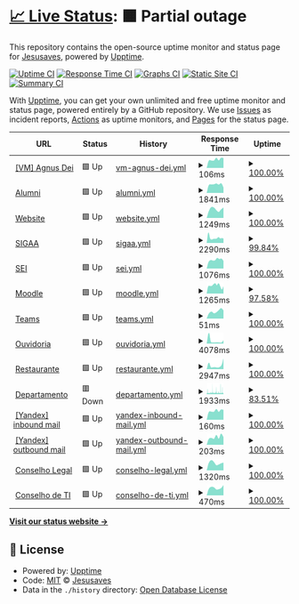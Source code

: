 # [📈 Live Status](https://status.cacic.bsb.br): <!--live status--> **🟧 Partial outage**

This repository contains the open-source uptime monitor and status page for [Jesusaves](https://gitlab.com/jesusalva), powered by [Upptime](https://github.com/upptime/upptime).

[![Uptime CI](https://github.com/pazkero/status.cacic.bsb.br/workflows/Uptime%20CI/badge.svg)](https://github.com/pazkero/status.cacic.bsb.br/actions?query=workflow%3A%22Uptime+CI%22)
[![Response Time CI](https://github.com/pazkero/status.cacic.bsb.br/workflows/Response%20Time%20CI/badge.svg)](https://github.com/pazkero/status.cacic.bsb.br/actions?query=workflow%3A%22Response+Time+CI%22)
[![Graphs CI](https://github.com/pazkero/status.cacic.bsb.br/workflows/Graphs%20CI/badge.svg)](https://github.com/pazkero/status.cacic.bsb.br/actions?query=workflow%3A%22Graphs+CI%22)
[![Static Site CI](https://github.com/pazkero/status.cacic.bsb.br/workflows/Static%20Site%20CI/badge.svg)](https://github.com/pazkero/status.cacic.bsb.br/actions?query=workflow%3A%22Static+Site+CI%22)
[![Summary CI](https://github.com/pazkero/status.cacic.bsb.br/workflows/Summary%20CI/badge.svg)](https://github.com/pazkero/status.cacic.bsb.br/actions?query=workflow%3A%22Summary+CI%22)

With [Upptime](https://upptime.js.org), you can get your own unlimited and free uptime monitor and status page, powered entirely by a GitHub repository. We use [Issues](https://github.com/pazkero/status.cacic.bsb.br/issues) as incident reports, [Actions](https://github.com/pazkero/status.cacic.bsb.br/actions) as uptime monitors, and [Pages](https://status.cacic.bsb.br) for the status page.

<!--start: status pages-->
<!-- This summary is generated by Upptime (https://github.com/upptime/upptime) -->
<!-- Do not edit this manually, your changes will be overwritten -->
<!-- prettier-ignore -->
| URL | Status | History | Response Time | Uptime |
| --- | ------ | ------- | ------------- | ------ |
| <img alt="" src="https://icons.duckduckgo.com/ip3/null.ico" height="13"> [[VM] Agnus Dei](75.119.128.234) | 🟩 Up | [vm-agnus-dei.yml](https://github.com/pazkero/status.cacic.bsb.br/commits/HEAD/history/vm-agnus-dei.yml) | <details><summary><img alt="Response time graph" src="./graphs/vm-agnus-dei/response-time-week.png" height="20"> 106ms</summary><br><a href="https://status.cacic.bsb.br/history/vm-agnus-dei"><img alt="Response time 119" src="https://img.shields.io/endpoint?url=https%3A%2F%2Fraw.githubusercontent.com%2Fpazkero%2Fstatus.cacic.bsb.br%2FHEAD%2Fapi%2Fvm-agnus-dei%2Fresponse-time.json"></a><br><a href="https://status.cacic.bsb.br/history/vm-agnus-dei"><img alt="24-hour response time 123" src="https://img.shields.io/endpoint?url=https%3A%2F%2Fraw.githubusercontent.com%2Fpazkero%2Fstatus.cacic.bsb.br%2FHEAD%2Fapi%2Fvm-agnus-dei%2Fresponse-time-day.json"></a><br><a href="https://status.cacic.bsb.br/history/vm-agnus-dei"><img alt="7-day response time 106" src="https://img.shields.io/endpoint?url=https%3A%2F%2Fraw.githubusercontent.com%2Fpazkero%2Fstatus.cacic.bsb.br%2FHEAD%2Fapi%2Fvm-agnus-dei%2Fresponse-time-week.json"></a><br><a href="https://status.cacic.bsb.br/history/vm-agnus-dei"><img alt="30-day response time 123" src="https://img.shields.io/endpoint?url=https%3A%2F%2Fraw.githubusercontent.com%2Fpazkero%2Fstatus.cacic.bsb.br%2FHEAD%2Fapi%2Fvm-agnus-dei%2Fresponse-time-month.json"></a><br><a href="https://status.cacic.bsb.br/history/vm-agnus-dei"><img alt="1-year response time 119" src="https://img.shields.io/endpoint?url=https%3A%2F%2Fraw.githubusercontent.com%2Fpazkero%2Fstatus.cacic.bsb.br%2FHEAD%2Fapi%2Fvm-agnus-dei%2Fresponse-time-year.json"></a></details> | <details><summary><a href="https://status.cacic.bsb.br/history/vm-agnus-dei">100.00%</a></summary><a href="https://status.cacic.bsb.br/history/vm-agnus-dei"><img alt="All-time uptime 99.78%" src="https://img.shields.io/endpoint?url=https%3A%2F%2Fraw.githubusercontent.com%2Fpazkero%2Fstatus.cacic.bsb.br%2FHEAD%2Fapi%2Fvm-agnus-dei%2Fuptime.json"></a><br><a href="https://status.cacic.bsb.br/history/vm-agnus-dei"><img alt="24-hour uptime 100.00%" src="https://img.shields.io/endpoint?url=https%3A%2F%2Fraw.githubusercontent.com%2Fpazkero%2Fstatus.cacic.bsb.br%2FHEAD%2Fapi%2Fvm-agnus-dei%2Fuptime-day.json"></a><br><a href="https://status.cacic.bsb.br/history/vm-agnus-dei"><img alt="7-day uptime 100.00%" src="https://img.shields.io/endpoint?url=https%3A%2F%2Fraw.githubusercontent.com%2Fpazkero%2Fstatus.cacic.bsb.br%2FHEAD%2Fapi%2Fvm-agnus-dei%2Fuptime-week.json"></a><br><a href="https://status.cacic.bsb.br/history/vm-agnus-dei"><img alt="30-day uptime 100.00%" src="https://img.shields.io/endpoint?url=https%3A%2F%2Fraw.githubusercontent.com%2Fpazkero%2Fstatus.cacic.bsb.br%2FHEAD%2Fapi%2Fvm-agnus-dei%2Fuptime-month.json"></a><br><a href="https://status.cacic.bsb.br/history/vm-agnus-dei"><img alt="1-year uptime 99.89%" src="https://img.shields.io/endpoint?url=https%3A%2F%2Fraw.githubusercontent.com%2Fpazkero%2Fstatus.cacic.bsb.br%2FHEAD%2Fapi%2Fvm-agnus-dei%2Fuptime-year.json"></a></details>
| <img alt="" src="https://icons.duckduckgo.com/ip3/alumni.cacic.bsb.br.ico" height="13"> [Alumni](https://alumni.cacic.bsb.br) | 🟩 Up | [alumni.yml](https://github.com/pazkero/status.cacic.bsb.br/commits/HEAD/history/alumni.yml) | <details><summary><img alt="Response time graph" src="./graphs/alumni/response-time-week.png" height="20"> 1841ms</summary><br><a href="https://status.cacic.bsb.br/history/alumni"><img alt="Response time 4154" src="https://img.shields.io/endpoint?url=https%3A%2F%2Fraw.githubusercontent.com%2Fpazkero%2Fstatus.cacic.bsb.br%2FHEAD%2Fapi%2Falumni%2Fresponse-time.json"></a><br><a href="https://status.cacic.bsb.br/history/alumni"><img alt="24-hour response time 1170" src="https://img.shields.io/endpoint?url=https%3A%2F%2Fraw.githubusercontent.com%2Fpazkero%2Fstatus.cacic.bsb.br%2FHEAD%2Fapi%2Falumni%2Fresponse-time-day.json"></a><br><a href="https://status.cacic.bsb.br/history/alumni"><img alt="7-day response time 1841" src="https://img.shields.io/endpoint?url=https%3A%2F%2Fraw.githubusercontent.com%2Fpazkero%2Fstatus.cacic.bsb.br%2FHEAD%2Fapi%2Falumni%2Fresponse-time-week.json"></a><br><a href="https://status.cacic.bsb.br/history/alumni"><img alt="30-day response time 1756" src="https://img.shields.io/endpoint?url=https%3A%2F%2Fraw.githubusercontent.com%2Fpazkero%2Fstatus.cacic.bsb.br%2FHEAD%2Fapi%2Falumni%2Fresponse-time-month.json"></a><br><a href="https://status.cacic.bsb.br/history/alumni"><img alt="1-year response time 4062" src="https://img.shields.io/endpoint?url=https%3A%2F%2Fraw.githubusercontent.com%2Fpazkero%2Fstatus.cacic.bsb.br%2FHEAD%2Fapi%2Falumni%2Fresponse-time-year.json"></a></details> | <details><summary><a href="https://status.cacic.bsb.br/history/alumni">100.00%</a></summary><a href="https://status.cacic.bsb.br/history/alumni"><img alt="All-time uptime 99.66%" src="https://img.shields.io/endpoint?url=https%3A%2F%2Fraw.githubusercontent.com%2Fpazkero%2Fstatus.cacic.bsb.br%2FHEAD%2Fapi%2Falumni%2Fuptime.json"></a><br><a href="https://status.cacic.bsb.br/history/alumni"><img alt="24-hour uptime 100.00%" src="https://img.shields.io/endpoint?url=https%3A%2F%2Fraw.githubusercontent.com%2Fpazkero%2Fstatus.cacic.bsb.br%2FHEAD%2Fapi%2Falumni%2Fuptime-day.json"></a><br><a href="https://status.cacic.bsb.br/history/alumni"><img alt="7-day uptime 100.00%" src="https://img.shields.io/endpoint?url=https%3A%2F%2Fraw.githubusercontent.com%2Fpazkero%2Fstatus.cacic.bsb.br%2FHEAD%2Fapi%2Falumni%2Fuptime-week.json"></a><br><a href="https://status.cacic.bsb.br/history/alumni"><img alt="30-day uptime 100.00%" src="https://img.shields.io/endpoint?url=https%3A%2F%2Fraw.githubusercontent.com%2Fpazkero%2Fstatus.cacic.bsb.br%2FHEAD%2Fapi%2Falumni%2Fuptime-month.json"></a><br><a href="https://status.cacic.bsb.br/history/alumni"><img alt="1-year uptime 99.75%" src="https://img.shields.io/endpoint?url=https%3A%2F%2Fraw.githubusercontent.com%2Fpazkero%2Fstatus.cacic.bsb.br%2FHEAD%2Fapi%2Falumni%2Fuptime-year.json"></a></details>
| <img alt="" src="https://icons.duckduckgo.com/ip3/cacic.bsb.br.ico" height="13"> [Website](https://cacic.bsb.br) | 🟩 Up | [website.yml](https://github.com/pazkero/status.cacic.bsb.br/commits/HEAD/history/website.yml) | <details><summary><img alt="Response time graph" src="./graphs/website/response-time-week.png" height="20"> 1249ms</summary><br><a href="https://status.cacic.bsb.br/history/website"><img alt="Response time 2785" src="https://img.shields.io/endpoint?url=https%3A%2F%2Fraw.githubusercontent.com%2Fpazkero%2Fstatus.cacic.bsb.br%2FHEAD%2Fapi%2Fwebsite%2Fresponse-time.json"></a><br><a href="https://status.cacic.bsb.br/history/website"><img alt="24-hour response time 1482" src="https://img.shields.io/endpoint?url=https%3A%2F%2Fraw.githubusercontent.com%2Fpazkero%2Fstatus.cacic.bsb.br%2FHEAD%2Fapi%2Fwebsite%2Fresponse-time-day.json"></a><br><a href="https://status.cacic.bsb.br/history/website"><img alt="7-day response time 1249" src="https://img.shields.io/endpoint?url=https%3A%2F%2Fraw.githubusercontent.com%2Fpazkero%2Fstatus.cacic.bsb.br%2FHEAD%2Fapi%2Fwebsite%2Fresponse-time-week.json"></a><br><a href="https://status.cacic.bsb.br/history/website"><img alt="30-day response time 1189" src="https://img.shields.io/endpoint?url=https%3A%2F%2Fraw.githubusercontent.com%2Fpazkero%2Fstatus.cacic.bsb.br%2FHEAD%2Fapi%2Fwebsite%2Fresponse-time-month.json"></a><br><a href="https://status.cacic.bsb.br/history/website"><img alt="1-year response time 2736" src="https://img.shields.io/endpoint?url=https%3A%2F%2Fraw.githubusercontent.com%2Fpazkero%2Fstatus.cacic.bsb.br%2FHEAD%2Fapi%2Fwebsite%2Fresponse-time-year.json"></a></details> | <details><summary><a href="https://status.cacic.bsb.br/history/website">100.00%</a></summary><a href="https://status.cacic.bsb.br/history/website"><img alt="All-time uptime 99.44%" src="https://img.shields.io/endpoint?url=https%3A%2F%2Fraw.githubusercontent.com%2Fpazkero%2Fstatus.cacic.bsb.br%2FHEAD%2Fapi%2Fwebsite%2Fuptime.json"></a><br><a href="https://status.cacic.bsb.br/history/website"><img alt="24-hour uptime 100.00%" src="https://img.shields.io/endpoint?url=https%3A%2F%2Fraw.githubusercontent.com%2Fpazkero%2Fstatus.cacic.bsb.br%2FHEAD%2Fapi%2Fwebsite%2Fuptime-day.json"></a><br><a href="https://status.cacic.bsb.br/history/website"><img alt="7-day uptime 100.00%" src="https://img.shields.io/endpoint?url=https%3A%2F%2Fraw.githubusercontent.com%2Fpazkero%2Fstatus.cacic.bsb.br%2FHEAD%2Fapi%2Fwebsite%2Fuptime-week.json"></a><br><a href="https://status.cacic.bsb.br/history/website"><img alt="30-day uptime 100.00%" src="https://img.shields.io/endpoint?url=https%3A%2F%2Fraw.githubusercontent.com%2Fpazkero%2Fstatus.cacic.bsb.br%2FHEAD%2Fapi%2Fwebsite%2Fuptime-month.json"></a><br><a href="https://status.cacic.bsb.br/history/website"><img alt="1-year uptime 99.77%" src="https://img.shields.io/endpoint?url=https%3A%2F%2Fraw.githubusercontent.com%2Fpazkero%2Fstatus.cacic.bsb.br%2FHEAD%2Fapi%2Fwebsite%2Fuptime-year.json"></a></details>
| <img alt="" src="https://icons.duckduckgo.com/ip3/sig.unb.br.ico" height="13"> [SIGAA](https://sig.unb.br/sigaa/) | 🟩 Up | [sigaa.yml](https://github.com/pazkero/status.cacic.bsb.br/commits/HEAD/history/sigaa.yml) | <details><summary><img alt="Response time graph" src="./graphs/sigaa/response-time-week.png" height="20"> 2290ms</summary><br><a href="https://status.cacic.bsb.br/history/sigaa"><img alt="Response time 2855" src="https://img.shields.io/endpoint?url=https%3A%2F%2Fraw.githubusercontent.com%2Fpazkero%2Fstatus.cacic.bsb.br%2FHEAD%2Fapi%2Fsigaa%2Fresponse-time.json"></a><br><a href="https://status.cacic.bsb.br/history/sigaa"><img alt="24-hour response time 2077" src="https://img.shields.io/endpoint?url=https%3A%2F%2Fraw.githubusercontent.com%2Fpazkero%2Fstatus.cacic.bsb.br%2FHEAD%2Fapi%2Fsigaa%2Fresponse-time-day.json"></a><br><a href="https://status.cacic.bsb.br/history/sigaa"><img alt="7-day response time 2290" src="https://img.shields.io/endpoint?url=https%3A%2F%2Fraw.githubusercontent.com%2Fpazkero%2Fstatus.cacic.bsb.br%2FHEAD%2Fapi%2Fsigaa%2Fresponse-time-week.json"></a><br><a href="https://status.cacic.bsb.br/history/sigaa"><img alt="30-day response time 3018" src="https://img.shields.io/endpoint?url=https%3A%2F%2Fraw.githubusercontent.com%2Fpazkero%2Fstatus.cacic.bsb.br%2FHEAD%2Fapi%2Fsigaa%2Fresponse-time-month.json"></a><br><a href="https://status.cacic.bsb.br/history/sigaa"><img alt="1-year response time 3016" src="https://img.shields.io/endpoint?url=https%3A%2F%2Fraw.githubusercontent.com%2Fpazkero%2Fstatus.cacic.bsb.br%2FHEAD%2Fapi%2Fsigaa%2Fresponse-time-year.json"></a></details> | <details><summary><a href="https://status.cacic.bsb.br/history/sigaa">99.84%</a></summary><a href="https://status.cacic.bsb.br/history/sigaa"><img alt="All-time uptime 99.42%" src="https://img.shields.io/endpoint?url=https%3A%2F%2Fraw.githubusercontent.com%2Fpazkero%2Fstatus.cacic.bsb.br%2FHEAD%2Fapi%2Fsigaa%2Fuptime.json"></a><br><a href="https://status.cacic.bsb.br/history/sigaa"><img alt="24-hour uptime 98.88%" src="https://img.shields.io/endpoint?url=https%3A%2F%2Fraw.githubusercontent.com%2Fpazkero%2Fstatus.cacic.bsb.br%2FHEAD%2Fapi%2Fsigaa%2Fuptime-day.json"></a><br><a href="https://status.cacic.bsb.br/history/sigaa"><img alt="7-day uptime 99.84%" src="https://img.shields.io/endpoint?url=https%3A%2F%2Fraw.githubusercontent.com%2Fpazkero%2Fstatus.cacic.bsb.br%2FHEAD%2Fapi%2Fsigaa%2Fuptime-week.json"></a><br><a href="https://status.cacic.bsb.br/history/sigaa"><img alt="30-day uptime 99.87%" src="https://img.shields.io/endpoint?url=https%3A%2F%2Fraw.githubusercontent.com%2Fpazkero%2Fstatus.cacic.bsb.br%2FHEAD%2Fapi%2Fsigaa%2Fuptime-month.json"></a><br><a href="https://status.cacic.bsb.br/history/sigaa"><img alt="1-year uptime 99.74%" src="https://img.shields.io/endpoint?url=https%3A%2F%2Fraw.githubusercontent.com%2Fpazkero%2Fstatus.cacic.bsb.br%2FHEAD%2Fapi%2Fsigaa%2Fuptime-year.json"></a></details>
| <img alt="" src="https://icons.duckduckgo.com/ip3/sei.unb.br.ico" height="13"> [SEI](https://sei.unb.br/) | 🟩 Up | [sei.yml](https://github.com/pazkero/status.cacic.bsb.br/commits/HEAD/history/sei.yml) | <details><summary><img alt="Response time graph" src="./graphs/sei/response-time-week.png" height="20"> 1076ms</summary><br><a href="https://status.cacic.bsb.br/history/sei"><img alt="Response time 1808" src="https://img.shields.io/endpoint?url=https%3A%2F%2Fraw.githubusercontent.com%2Fpazkero%2Fstatus.cacic.bsb.br%2FHEAD%2Fapi%2Fsei%2Fresponse-time.json"></a><br><a href="https://status.cacic.bsb.br/history/sei"><img alt="24-hour response time 936" src="https://img.shields.io/endpoint?url=https%3A%2F%2Fraw.githubusercontent.com%2Fpazkero%2Fstatus.cacic.bsb.br%2FHEAD%2Fapi%2Fsei%2Fresponse-time-day.json"></a><br><a href="https://status.cacic.bsb.br/history/sei"><img alt="7-day response time 1076" src="https://img.shields.io/endpoint?url=https%3A%2F%2Fraw.githubusercontent.com%2Fpazkero%2Fstatus.cacic.bsb.br%2FHEAD%2Fapi%2Fsei%2Fresponse-time-week.json"></a><br><a href="https://status.cacic.bsb.br/history/sei"><img alt="30-day response time 1325" src="https://img.shields.io/endpoint?url=https%3A%2F%2Fraw.githubusercontent.com%2Fpazkero%2Fstatus.cacic.bsb.br%2FHEAD%2Fapi%2Fsei%2Fresponse-time-month.json"></a><br><a href="https://status.cacic.bsb.br/history/sei"><img alt="1-year response time 1754" src="https://img.shields.io/endpoint?url=https%3A%2F%2Fraw.githubusercontent.com%2Fpazkero%2Fstatus.cacic.bsb.br%2FHEAD%2Fapi%2Fsei%2Fresponse-time-year.json"></a></details> | <details><summary><a href="https://status.cacic.bsb.br/history/sei">100.00%</a></summary><a href="https://status.cacic.bsb.br/history/sei"><img alt="All-time uptime 99.60%" src="https://img.shields.io/endpoint?url=https%3A%2F%2Fraw.githubusercontent.com%2Fpazkero%2Fstatus.cacic.bsb.br%2FHEAD%2Fapi%2Fsei%2Fuptime.json"></a><br><a href="https://status.cacic.bsb.br/history/sei"><img alt="24-hour uptime 100.00%" src="https://img.shields.io/endpoint?url=https%3A%2F%2Fraw.githubusercontent.com%2Fpazkero%2Fstatus.cacic.bsb.br%2FHEAD%2Fapi%2Fsei%2Fuptime-day.json"></a><br><a href="https://status.cacic.bsb.br/history/sei"><img alt="7-day uptime 100.00%" src="https://img.shields.io/endpoint?url=https%3A%2F%2Fraw.githubusercontent.com%2Fpazkero%2Fstatus.cacic.bsb.br%2FHEAD%2Fapi%2Fsei%2Fuptime-week.json"></a><br><a href="https://status.cacic.bsb.br/history/sei"><img alt="30-day uptime 100.00%" src="https://img.shields.io/endpoint?url=https%3A%2F%2Fraw.githubusercontent.com%2Fpazkero%2Fstatus.cacic.bsb.br%2FHEAD%2Fapi%2Fsei%2Fuptime-month.json"></a><br><a href="https://status.cacic.bsb.br/history/sei"><img alt="1-year uptime 99.74%" src="https://img.shields.io/endpoint?url=https%3A%2F%2Fraw.githubusercontent.com%2Fpazkero%2Fstatus.cacic.bsb.br%2FHEAD%2Fapi%2Fsei%2Fuptime-year.json"></a></details>
| <img alt="" src="https://icons.duckduckgo.com/ip3/aprender3.unb.br.ico" height="13"> [Moodle](https://aprender3.unb.br/login/index.php) | 🟩 Up | [moodle.yml](https://github.com/pazkero/status.cacic.bsb.br/commits/HEAD/history/moodle.yml) | <details><summary><img alt="Response time graph" src="./graphs/moodle/response-time-week.png" height="20"> 1265ms</summary><br><a href="https://status.cacic.bsb.br/history/moodle"><img alt="Response time 1801" src="https://img.shields.io/endpoint?url=https%3A%2F%2Fraw.githubusercontent.com%2Fpazkero%2Fstatus.cacic.bsb.br%2FHEAD%2Fapi%2Fmoodle%2Fresponse-time.json"></a><br><a href="https://status.cacic.bsb.br/history/moodle"><img alt="24-hour response time 892" src="https://img.shields.io/endpoint?url=https%3A%2F%2Fraw.githubusercontent.com%2Fpazkero%2Fstatus.cacic.bsb.br%2FHEAD%2Fapi%2Fmoodle%2Fresponse-time-day.json"></a><br><a href="https://status.cacic.bsb.br/history/moodle"><img alt="7-day response time 1265" src="https://img.shields.io/endpoint?url=https%3A%2F%2Fraw.githubusercontent.com%2Fpazkero%2Fstatus.cacic.bsb.br%2FHEAD%2Fapi%2Fmoodle%2Fresponse-time-week.json"></a><br><a href="https://status.cacic.bsb.br/history/moodle"><img alt="30-day response time 1767" src="https://img.shields.io/endpoint?url=https%3A%2F%2Fraw.githubusercontent.com%2Fpazkero%2Fstatus.cacic.bsb.br%2FHEAD%2Fapi%2Fmoodle%2Fresponse-time-month.json"></a><br><a href="https://status.cacic.bsb.br/history/moodle"><img alt="1-year response time 1966" src="https://img.shields.io/endpoint?url=https%3A%2F%2Fraw.githubusercontent.com%2Fpazkero%2Fstatus.cacic.bsb.br%2FHEAD%2Fapi%2Fmoodle%2Fresponse-time-year.json"></a></details> | <details><summary><a href="https://status.cacic.bsb.br/history/moodle">97.58%</a></summary><a href="https://status.cacic.bsb.br/history/moodle"><img alt="All-time uptime 99.06%" src="https://img.shields.io/endpoint?url=https%3A%2F%2Fraw.githubusercontent.com%2Fpazkero%2Fstatus.cacic.bsb.br%2FHEAD%2Fapi%2Fmoodle%2Fuptime.json"></a><br><a href="https://status.cacic.bsb.br/history/moodle"><img alt="24-hour uptime 100.00%" src="https://img.shields.io/endpoint?url=https%3A%2F%2Fraw.githubusercontent.com%2Fpazkero%2Fstatus.cacic.bsb.br%2FHEAD%2Fapi%2Fmoodle%2Fuptime-day.json"></a><br><a href="https://status.cacic.bsb.br/history/moodle"><img alt="7-day uptime 97.58%" src="https://img.shields.io/endpoint?url=https%3A%2F%2Fraw.githubusercontent.com%2Fpazkero%2Fstatus.cacic.bsb.br%2FHEAD%2Fapi%2Fmoodle%2Fuptime-week.json"></a><br><a href="https://status.cacic.bsb.br/history/moodle"><img alt="30-day uptime 99.44%" src="https://img.shields.io/endpoint?url=https%3A%2F%2Fraw.githubusercontent.com%2Fpazkero%2Fstatus.cacic.bsb.br%2FHEAD%2Fapi%2Fmoodle%2Fuptime-month.json"></a><br><a href="https://status.cacic.bsb.br/history/moodle"><img alt="1-year uptime 99.50%" src="https://img.shields.io/endpoint?url=https%3A%2F%2Fraw.githubusercontent.com%2Fpazkero%2Fstatus.cacic.bsb.br%2FHEAD%2Fapi%2Fmoodle%2Fuptime-year.json"></a></details>
| <img alt="" src="https://icons.duckduckgo.com/ip3/teams.microsoft.com.ico" height="13"> [Teams](https://teams.microsoft.com/) | 🟩 Up | [teams.yml](https://github.com/pazkero/status.cacic.bsb.br/commits/HEAD/history/teams.yml) | <details><summary><img alt="Response time graph" src="./graphs/teams/response-time-week.png" height="20"> 51ms</summary><br><a href="https://status.cacic.bsb.br/history/teams"><img alt="Response time 116" src="https://img.shields.io/endpoint?url=https%3A%2F%2Fraw.githubusercontent.com%2Fpazkero%2Fstatus.cacic.bsb.br%2FHEAD%2Fapi%2Fteams%2Fresponse-time.json"></a><br><a href="https://status.cacic.bsb.br/history/teams"><img alt="24-hour response time 58" src="https://img.shields.io/endpoint?url=https%3A%2F%2Fraw.githubusercontent.com%2Fpazkero%2Fstatus.cacic.bsb.br%2FHEAD%2Fapi%2Fteams%2Fresponse-time-day.json"></a><br><a href="https://status.cacic.bsb.br/history/teams"><img alt="7-day response time 51" src="https://img.shields.io/endpoint?url=https%3A%2F%2Fraw.githubusercontent.com%2Fpazkero%2Fstatus.cacic.bsb.br%2FHEAD%2Fapi%2Fteams%2Fresponse-time-week.json"></a><br><a href="https://status.cacic.bsb.br/history/teams"><img alt="30-day response time 56" src="https://img.shields.io/endpoint?url=https%3A%2F%2Fraw.githubusercontent.com%2Fpazkero%2Fstatus.cacic.bsb.br%2FHEAD%2Fapi%2Fteams%2Fresponse-time-month.json"></a><br><a href="https://status.cacic.bsb.br/history/teams"><img alt="1-year response time 118" src="https://img.shields.io/endpoint?url=https%3A%2F%2Fraw.githubusercontent.com%2Fpazkero%2Fstatus.cacic.bsb.br%2FHEAD%2Fapi%2Fteams%2Fresponse-time-year.json"></a></details> | <details><summary><a href="https://status.cacic.bsb.br/history/teams">100.00%</a></summary><a href="https://status.cacic.bsb.br/history/teams"><img alt="All-time uptime 99.97%" src="https://img.shields.io/endpoint?url=https%3A%2F%2Fraw.githubusercontent.com%2Fpazkero%2Fstatus.cacic.bsb.br%2FHEAD%2Fapi%2Fteams%2Fuptime.json"></a><br><a href="https://status.cacic.bsb.br/history/teams"><img alt="24-hour uptime 100.00%" src="https://img.shields.io/endpoint?url=https%3A%2F%2Fraw.githubusercontent.com%2Fpazkero%2Fstatus.cacic.bsb.br%2FHEAD%2Fapi%2Fteams%2Fuptime-day.json"></a><br><a href="https://status.cacic.bsb.br/history/teams"><img alt="7-day uptime 100.00%" src="https://img.shields.io/endpoint?url=https%3A%2F%2Fraw.githubusercontent.com%2Fpazkero%2Fstatus.cacic.bsb.br%2FHEAD%2Fapi%2Fteams%2Fuptime-week.json"></a><br><a href="https://status.cacic.bsb.br/history/teams"><img alt="30-day uptime 100.00%" src="https://img.shields.io/endpoint?url=https%3A%2F%2Fraw.githubusercontent.com%2Fpazkero%2Fstatus.cacic.bsb.br%2FHEAD%2Fapi%2Fteams%2Fuptime-month.json"></a><br><a href="https://status.cacic.bsb.br/history/teams"><img alt="1-year uptime 99.98%" src="https://img.shields.io/endpoint?url=https%3A%2F%2Fraw.githubusercontent.com%2Fpazkero%2Fstatus.cacic.bsb.br%2FHEAD%2Fapi%2Fteams%2Fuptime-year.json"></a></details>
| <img alt="" src="https://icons.duckduckgo.com/ip3/ouvidoria.unb.br.ico" height="13"> [Ouvidoria](https://ouvidoria.unb.br/) | 🟩 Up | [ouvidoria.yml](https://github.com/pazkero/status.cacic.bsb.br/commits/HEAD/history/ouvidoria.yml) | <details><summary><img alt="Response time graph" src="./graphs/ouvidoria/response-time-week.png" height="20"> 4078ms</summary><br><a href="https://status.cacic.bsb.br/history/ouvidoria"><img alt="Response time 3226" src="https://img.shields.io/endpoint?url=https%3A%2F%2Fraw.githubusercontent.com%2Fpazkero%2Fstatus.cacic.bsb.br%2FHEAD%2Fapi%2Fouvidoria%2Fresponse-time.json"></a><br><a href="https://status.cacic.bsb.br/history/ouvidoria"><img alt="24-hour response time 5055" src="https://img.shields.io/endpoint?url=https%3A%2F%2Fraw.githubusercontent.com%2Fpazkero%2Fstatus.cacic.bsb.br%2FHEAD%2Fapi%2Fouvidoria%2Fresponse-time-day.json"></a><br><a href="https://status.cacic.bsb.br/history/ouvidoria"><img alt="7-day response time 4078" src="https://img.shields.io/endpoint?url=https%3A%2F%2Fraw.githubusercontent.com%2Fpazkero%2Fstatus.cacic.bsb.br%2FHEAD%2Fapi%2Fouvidoria%2Fresponse-time-week.json"></a><br><a href="https://status.cacic.bsb.br/history/ouvidoria"><img alt="30-day response time 4008" src="https://img.shields.io/endpoint?url=https%3A%2F%2Fraw.githubusercontent.com%2Fpazkero%2Fstatus.cacic.bsb.br%2FHEAD%2Fapi%2Fouvidoria%2Fresponse-time-month.json"></a><br><a href="https://status.cacic.bsb.br/history/ouvidoria"><img alt="1-year response time 3604" src="https://img.shields.io/endpoint?url=https%3A%2F%2Fraw.githubusercontent.com%2Fpazkero%2Fstatus.cacic.bsb.br%2FHEAD%2Fapi%2Fouvidoria%2Fresponse-time-year.json"></a></details> | <details><summary><a href="https://status.cacic.bsb.br/history/ouvidoria">100.00%</a></summary><a href="https://status.cacic.bsb.br/history/ouvidoria"><img alt="All-time uptime 94.75%" src="https://img.shields.io/endpoint?url=https%3A%2F%2Fraw.githubusercontent.com%2Fpazkero%2Fstatus.cacic.bsb.br%2FHEAD%2Fapi%2Fouvidoria%2Fuptime.json"></a><br><a href="https://status.cacic.bsb.br/history/ouvidoria"><img alt="24-hour uptime 100.00%" src="https://img.shields.io/endpoint?url=https%3A%2F%2Fraw.githubusercontent.com%2Fpazkero%2Fstatus.cacic.bsb.br%2FHEAD%2Fapi%2Fouvidoria%2Fuptime-day.json"></a><br><a href="https://status.cacic.bsb.br/history/ouvidoria"><img alt="7-day uptime 100.00%" src="https://img.shields.io/endpoint?url=https%3A%2F%2Fraw.githubusercontent.com%2Fpazkero%2Fstatus.cacic.bsb.br%2FHEAD%2Fapi%2Fouvidoria%2Fuptime-week.json"></a><br><a href="https://status.cacic.bsb.br/history/ouvidoria"><img alt="30-day uptime 100.00%" src="https://img.shields.io/endpoint?url=https%3A%2F%2Fraw.githubusercontent.com%2Fpazkero%2Fstatus.cacic.bsb.br%2FHEAD%2Fapi%2Fouvidoria%2Fuptime-month.json"></a><br><a href="https://status.cacic.bsb.br/history/ouvidoria"><img alt="1-year uptime 99.33%" src="https://img.shields.io/endpoint?url=https%3A%2F%2Fraw.githubusercontent.com%2Fpazkero%2Fstatus.cacic.bsb.br%2FHEAD%2Fapi%2Fouvidoria%2Fuptime-year.json"></a></details>
| <img alt="" src="https://icons.duckduckgo.com/ip3/ru.unb.br.ico" height="13"> [Restaurante](https://ru.unb.br/index.php/cardapio) | 🟩 Up | [restaurante.yml](https://github.com/pazkero/status.cacic.bsb.br/commits/HEAD/history/restaurante.yml) | <details><summary><img alt="Response time graph" src="./graphs/restaurante/response-time-week.png" height="20"> 2947ms</summary><br><a href="https://status.cacic.bsb.br/history/restaurante"><img alt="Response time 1983" src="https://img.shields.io/endpoint?url=https%3A%2F%2Fraw.githubusercontent.com%2Fpazkero%2Fstatus.cacic.bsb.br%2FHEAD%2Fapi%2Frestaurante%2Fresponse-time.json"></a><br><a href="https://status.cacic.bsb.br/history/restaurante"><img alt="24-hour response time 8432" src="https://img.shields.io/endpoint?url=https%3A%2F%2Fraw.githubusercontent.com%2Fpazkero%2Fstatus.cacic.bsb.br%2FHEAD%2Fapi%2Frestaurante%2Fresponse-time-day.json"></a><br><a href="https://status.cacic.bsb.br/history/restaurante"><img alt="7-day response time 2947" src="https://img.shields.io/endpoint?url=https%3A%2F%2Fraw.githubusercontent.com%2Fpazkero%2Fstatus.cacic.bsb.br%2FHEAD%2Fapi%2Frestaurante%2Fresponse-time-week.json"></a><br><a href="https://status.cacic.bsb.br/history/restaurante"><img alt="30-day response time 2331" src="https://img.shields.io/endpoint?url=https%3A%2F%2Fraw.githubusercontent.com%2Fpazkero%2Fstatus.cacic.bsb.br%2FHEAD%2Fapi%2Frestaurante%2Fresponse-time-month.json"></a><br><a href="https://status.cacic.bsb.br/history/restaurante"><img alt="1-year response time 2330" src="https://img.shields.io/endpoint?url=https%3A%2F%2Fraw.githubusercontent.com%2Fpazkero%2Fstatus.cacic.bsb.br%2FHEAD%2Fapi%2Frestaurante%2Fresponse-time-year.json"></a></details> | <details><summary><a href="https://status.cacic.bsb.br/history/restaurante">100.00%</a></summary><a href="https://status.cacic.bsb.br/history/restaurante"><img alt="All-time uptime 31.68%" src="https://img.shields.io/endpoint?url=https%3A%2F%2Fraw.githubusercontent.com%2Fpazkero%2Fstatus.cacic.bsb.br%2FHEAD%2Fapi%2Frestaurante%2Fuptime.json"></a><br><a href="https://status.cacic.bsb.br/history/restaurante"><img alt="24-hour uptime 100.00%" src="https://img.shields.io/endpoint?url=https%3A%2F%2Fraw.githubusercontent.com%2Fpazkero%2Fstatus.cacic.bsb.br%2FHEAD%2Fapi%2Frestaurante%2Fuptime-day.json"></a><br><a href="https://status.cacic.bsb.br/history/restaurante"><img alt="7-day uptime 100.00%" src="https://img.shields.io/endpoint?url=https%3A%2F%2Fraw.githubusercontent.com%2Fpazkero%2Fstatus.cacic.bsb.br%2FHEAD%2Fapi%2Frestaurante%2Fuptime-week.json"></a><br><a href="https://status.cacic.bsb.br/history/restaurante"><img alt="30-day uptime 100.00%" src="https://img.shields.io/endpoint?url=https%3A%2F%2Fraw.githubusercontent.com%2Fpazkero%2Fstatus.cacic.bsb.br%2FHEAD%2Fapi%2Frestaurante%2Fuptime-month.json"></a><br><a href="https://status.cacic.bsb.br/history/restaurante"><img alt="1-year uptime 20.67%" src="https://img.shields.io/endpoint?url=https%3A%2F%2Fraw.githubusercontent.com%2Fpazkero%2Fstatus.cacic.bsb.br%2FHEAD%2Fapi%2Frestaurante%2Fuptime-year.json"></a></details>
| <img alt="" src="https://icons.duckduckgo.com/ip3/cca.unb.br.ico" height="13"> [Departamento](http://cca.unb.br/) | 🟥 Down | [departamento.yml](https://github.com/pazkero/status.cacic.bsb.br/commits/HEAD/history/departamento.yml) | <details><summary><img alt="Response time graph" src="./graphs/departamento/response-time-week.png" height="20"> 1933ms</summary><br><a href="https://status.cacic.bsb.br/history/departamento"><img alt="Response time 1557" src="https://img.shields.io/endpoint?url=https%3A%2F%2Fraw.githubusercontent.com%2Fpazkero%2Fstatus.cacic.bsb.br%2FHEAD%2Fapi%2Fdepartamento%2Fresponse-time.json"></a><br><a href="https://status.cacic.bsb.br/history/departamento"><img alt="24-hour response time 1529" src="https://img.shields.io/endpoint?url=https%3A%2F%2Fraw.githubusercontent.com%2Fpazkero%2Fstatus.cacic.bsb.br%2FHEAD%2Fapi%2Fdepartamento%2Fresponse-time-day.json"></a><br><a href="https://status.cacic.bsb.br/history/departamento"><img alt="7-day response time 1933" src="https://img.shields.io/endpoint?url=https%3A%2F%2Fraw.githubusercontent.com%2Fpazkero%2Fstatus.cacic.bsb.br%2FHEAD%2Fapi%2Fdepartamento%2Fresponse-time-week.json"></a><br><a href="https://status.cacic.bsb.br/history/departamento"><img alt="30-day response time 2169" src="https://img.shields.io/endpoint?url=https%3A%2F%2Fraw.githubusercontent.com%2Fpazkero%2Fstatus.cacic.bsb.br%2FHEAD%2Fapi%2Fdepartamento%2Fresponse-time-month.json"></a><br><a href="https://status.cacic.bsb.br/history/departamento"><img alt="1-year response time 1672" src="https://img.shields.io/endpoint?url=https%3A%2F%2Fraw.githubusercontent.com%2Fpazkero%2Fstatus.cacic.bsb.br%2FHEAD%2Fapi%2Fdepartamento%2Fresponse-time-year.json"></a></details> | <details><summary><a href="https://status.cacic.bsb.br/history/departamento">83.51%</a></summary><a href="https://status.cacic.bsb.br/history/departamento"><img alt="All-time uptime 99.44%" src="https://img.shields.io/endpoint?url=https%3A%2F%2Fraw.githubusercontent.com%2Fpazkero%2Fstatus.cacic.bsb.br%2FHEAD%2Fapi%2Fdepartamento%2Fuptime.json"></a><br><a href="https://status.cacic.bsb.br/history/departamento"><img alt="24-hour uptime 80.08%" src="https://img.shields.io/endpoint?url=https%3A%2F%2Fraw.githubusercontent.com%2Fpazkero%2Fstatus.cacic.bsb.br%2FHEAD%2Fapi%2Fdepartamento%2Fuptime-day.json"></a><br><a href="https://status.cacic.bsb.br/history/departamento"><img alt="7-day uptime 83.51%" src="https://img.shields.io/endpoint?url=https%3A%2F%2Fraw.githubusercontent.com%2Fpazkero%2Fstatus.cacic.bsb.br%2FHEAD%2Fapi%2Fdepartamento%2Fuptime-week.json"></a><br><a href="https://status.cacic.bsb.br/history/departamento"><img alt="30-day uptime 95.27%" src="https://img.shields.io/endpoint?url=https%3A%2F%2Fraw.githubusercontent.com%2Fpazkero%2Fstatus.cacic.bsb.br%2FHEAD%2Fapi%2Fdepartamento%2Fuptime-month.json"></a><br><a href="https://status.cacic.bsb.br/history/departamento"><img alt="1-year uptime 99.53%" src="https://img.shields.io/endpoint?url=https%3A%2F%2Fraw.githubusercontent.com%2Fpazkero%2Fstatus.cacic.bsb.br%2FHEAD%2Fapi%2Fdepartamento%2Fuptime-year.json"></a></details>
| <img alt="" src="https://favicons.githubusercontent.com/mail.yandex.com" height="13"> [[Yandex] inbound mail](mx.yandex.net) | 🟩 Up | [yandex-inbound-mail.yml](https://github.com/pazkero/status.cacic.bsb.br/commits/HEAD/history/yandex-inbound-mail.yml) | <details><summary><img alt="Response time graph" src="./graphs/yandex-inbound-mail/response-time-week.png" height="20"> 160ms</summary><br><a href="https://status.cacic.bsb.br/history/yandex-inbound-mail"><img alt="Response time 187" src="https://img.shields.io/endpoint?url=https%3A%2F%2Fraw.githubusercontent.com%2Fpazkero%2Fstatus.cacic.bsb.br%2FHEAD%2Fapi%2Fyandex-inbound-mail%2Fresponse-time.json"></a><br><a href="https://status.cacic.bsb.br/history/yandex-inbound-mail"><img alt="24-hour response time 176" src="https://img.shields.io/endpoint?url=https%3A%2F%2Fraw.githubusercontent.com%2Fpazkero%2Fstatus.cacic.bsb.br%2FHEAD%2Fapi%2Fyandex-inbound-mail%2Fresponse-time-day.json"></a><br><a href="https://status.cacic.bsb.br/history/yandex-inbound-mail"><img alt="7-day response time 160" src="https://img.shields.io/endpoint?url=https%3A%2F%2Fraw.githubusercontent.com%2Fpazkero%2Fstatus.cacic.bsb.br%2FHEAD%2Fapi%2Fyandex-inbound-mail%2Fresponse-time-week.json"></a><br><a href="https://status.cacic.bsb.br/history/yandex-inbound-mail"><img alt="30-day response time 180" src="https://img.shields.io/endpoint?url=https%3A%2F%2Fraw.githubusercontent.com%2Fpazkero%2Fstatus.cacic.bsb.br%2FHEAD%2Fapi%2Fyandex-inbound-mail%2Fresponse-time-month.json"></a><br><a href="https://status.cacic.bsb.br/history/yandex-inbound-mail"><img alt="1-year response time 190" src="https://img.shields.io/endpoint?url=https%3A%2F%2Fraw.githubusercontent.com%2Fpazkero%2Fstatus.cacic.bsb.br%2FHEAD%2Fapi%2Fyandex-inbound-mail%2Fresponse-time-year.json"></a></details> | <details><summary><a href="https://status.cacic.bsb.br/history/yandex-inbound-mail">100.00%</a></summary><a href="https://status.cacic.bsb.br/history/yandex-inbound-mail"><img alt="All-time uptime 100.00%" src="https://img.shields.io/endpoint?url=https%3A%2F%2Fraw.githubusercontent.com%2Fpazkero%2Fstatus.cacic.bsb.br%2FHEAD%2Fapi%2Fyandex-inbound-mail%2Fuptime.json"></a><br><a href="https://status.cacic.bsb.br/history/yandex-inbound-mail"><img alt="24-hour uptime 100.00%" src="https://img.shields.io/endpoint?url=https%3A%2F%2Fraw.githubusercontent.com%2Fpazkero%2Fstatus.cacic.bsb.br%2FHEAD%2Fapi%2Fyandex-inbound-mail%2Fuptime-day.json"></a><br><a href="https://status.cacic.bsb.br/history/yandex-inbound-mail"><img alt="7-day uptime 100.00%" src="https://img.shields.io/endpoint?url=https%3A%2F%2Fraw.githubusercontent.com%2Fpazkero%2Fstatus.cacic.bsb.br%2FHEAD%2Fapi%2Fyandex-inbound-mail%2Fuptime-week.json"></a><br><a href="https://status.cacic.bsb.br/history/yandex-inbound-mail"><img alt="30-day uptime 100.00%" src="https://img.shields.io/endpoint?url=https%3A%2F%2Fraw.githubusercontent.com%2Fpazkero%2Fstatus.cacic.bsb.br%2FHEAD%2Fapi%2Fyandex-inbound-mail%2Fuptime-month.json"></a><br><a href="https://status.cacic.bsb.br/history/yandex-inbound-mail"><img alt="1-year uptime 100.00%" src="https://img.shields.io/endpoint?url=https%3A%2F%2Fraw.githubusercontent.com%2Fpazkero%2Fstatus.cacic.bsb.br%2FHEAD%2Fapi%2Fyandex-inbound-mail%2Fuptime-year.json"></a></details>
| <img alt="" src="https://favicons.githubusercontent.com/mail.yandex.com" height="13"> [[Yandex] outbound mail](smtp.yandex.com) | 🟩 Up | [yandex-outbound-mail.yml](https://github.com/pazkero/status.cacic.bsb.br/commits/HEAD/history/yandex-outbound-mail.yml) | <details><summary><img alt="Response time graph" src="./graphs/yandex-outbound-mail/response-time-week.png" height="20"> 203ms</summary><br><a href="https://status.cacic.bsb.br/history/yandex-outbound-mail"><img alt="Response time 216" src="https://img.shields.io/endpoint?url=https%3A%2F%2Fraw.githubusercontent.com%2Fpazkero%2Fstatus.cacic.bsb.br%2FHEAD%2Fapi%2Fyandex-outbound-mail%2Fresponse-time.json"></a><br><a href="https://status.cacic.bsb.br/history/yandex-outbound-mail"><img alt="24-hour response time 203" src="https://img.shields.io/endpoint?url=https%3A%2F%2Fraw.githubusercontent.com%2Fpazkero%2Fstatus.cacic.bsb.br%2FHEAD%2Fapi%2Fyandex-outbound-mail%2Fresponse-time-day.json"></a><br><a href="https://status.cacic.bsb.br/history/yandex-outbound-mail"><img alt="7-day response time 203" src="https://img.shields.io/endpoint?url=https%3A%2F%2Fraw.githubusercontent.com%2Fpazkero%2Fstatus.cacic.bsb.br%2FHEAD%2Fapi%2Fyandex-outbound-mail%2Fresponse-time-week.json"></a><br><a href="https://status.cacic.bsb.br/history/yandex-outbound-mail"><img alt="30-day response time 215" src="https://img.shields.io/endpoint?url=https%3A%2F%2Fraw.githubusercontent.com%2Fpazkero%2Fstatus.cacic.bsb.br%2FHEAD%2Fapi%2Fyandex-outbound-mail%2Fresponse-time-month.json"></a><br><a href="https://status.cacic.bsb.br/history/yandex-outbound-mail"><img alt="1-year response time 219" src="https://img.shields.io/endpoint?url=https%3A%2F%2Fraw.githubusercontent.com%2Fpazkero%2Fstatus.cacic.bsb.br%2FHEAD%2Fapi%2Fyandex-outbound-mail%2Fresponse-time-year.json"></a></details> | <details><summary><a href="https://status.cacic.bsb.br/history/yandex-outbound-mail">100.00%</a></summary><a href="https://status.cacic.bsb.br/history/yandex-outbound-mail"><img alt="All-time uptime 100.00%" src="https://img.shields.io/endpoint?url=https%3A%2F%2Fraw.githubusercontent.com%2Fpazkero%2Fstatus.cacic.bsb.br%2FHEAD%2Fapi%2Fyandex-outbound-mail%2Fuptime.json"></a><br><a href="https://status.cacic.bsb.br/history/yandex-outbound-mail"><img alt="24-hour uptime 100.00%" src="https://img.shields.io/endpoint?url=https%3A%2F%2Fraw.githubusercontent.com%2Fpazkero%2Fstatus.cacic.bsb.br%2FHEAD%2Fapi%2Fyandex-outbound-mail%2Fuptime-day.json"></a><br><a href="https://status.cacic.bsb.br/history/yandex-outbound-mail"><img alt="7-day uptime 100.00%" src="https://img.shields.io/endpoint?url=https%3A%2F%2Fraw.githubusercontent.com%2Fpazkero%2Fstatus.cacic.bsb.br%2FHEAD%2Fapi%2Fyandex-outbound-mail%2Fuptime-week.json"></a><br><a href="https://status.cacic.bsb.br/history/yandex-outbound-mail"><img alt="30-day uptime 100.00%" src="https://img.shields.io/endpoint?url=https%3A%2F%2Fraw.githubusercontent.com%2Fpazkero%2Fstatus.cacic.bsb.br%2FHEAD%2Fapi%2Fyandex-outbound-mail%2Fuptime-month.json"></a><br><a href="https://status.cacic.bsb.br/history/yandex-outbound-mail"><img alt="1-year uptime 100.00%" src="https://img.shields.io/endpoint?url=https%3A%2F%2Fraw.githubusercontent.com%2Fpazkero%2Fstatus.cacic.bsb.br%2FHEAD%2Fapi%2Fyandex-outbound-mail%2Fuptime-year.json"></a></details>
| <img alt="" src="https://icons.duckduckgo.com/ip3/adac.bsb.br.ico" height="13"> [Conselho Legal](https://adac.bsb.br) | 🟩 Up | [conselho-legal.yml](https://github.com/pazkero/status.cacic.bsb.br/commits/HEAD/history/conselho-legal.yml) | <details><summary><img alt="Response time graph" src="./graphs/conselho-legal/response-time-week.png" height="20"> 1320ms</summary><br><a href="https://status.cacic.bsb.br/history/conselho-legal"><img alt="Response time 2947" src="https://img.shields.io/endpoint?url=https%3A%2F%2Fraw.githubusercontent.com%2Fpazkero%2Fstatus.cacic.bsb.br%2FHEAD%2Fapi%2Fconselho-legal%2Fresponse-time.json"></a><br><a href="https://status.cacic.bsb.br/history/conselho-legal"><img alt="24-hour response time 1369" src="https://img.shields.io/endpoint?url=https%3A%2F%2Fraw.githubusercontent.com%2Fpazkero%2Fstatus.cacic.bsb.br%2FHEAD%2Fapi%2Fconselho-legal%2Fresponse-time-day.json"></a><br><a href="https://status.cacic.bsb.br/history/conselho-legal"><img alt="7-day response time 1320" src="https://img.shields.io/endpoint?url=https%3A%2F%2Fraw.githubusercontent.com%2Fpazkero%2Fstatus.cacic.bsb.br%2FHEAD%2Fapi%2Fconselho-legal%2Fresponse-time-week.json"></a><br><a href="https://status.cacic.bsb.br/history/conselho-legal"><img alt="30-day response time 1336" src="https://img.shields.io/endpoint?url=https%3A%2F%2Fraw.githubusercontent.com%2Fpazkero%2Fstatus.cacic.bsb.br%2FHEAD%2Fapi%2Fconselho-legal%2Fresponse-time-month.json"></a><br><a href="https://status.cacic.bsb.br/history/conselho-legal"><img alt="1-year response time 2916" src="https://img.shields.io/endpoint?url=https%3A%2F%2Fraw.githubusercontent.com%2Fpazkero%2Fstatus.cacic.bsb.br%2FHEAD%2Fapi%2Fconselho-legal%2Fresponse-time-year.json"></a></details> | <details><summary><a href="https://status.cacic.bsb.br/history/conselho-legal">100.00%</a></summary><a href="https://status.cacic.bsb.br/history/conselho-legal"><img alt="All-time uptime 99.67%" src="https://img.shields.io/endpoint?url=https%3A%2F%2Fraw.githubusercontent.com%2Fpazkero%2Fstatus.cacic.bsb.br%2FHEAD%2Fapi%2Fconselho-legal%2Fuptime.json"></a><br><a href="https://status.cacic.bsb.br/history/conselho-legal"><img alt="24-hour uptime 100.00%" src="https://img.shields.io/endpoint?url=https%3A%2F%2Fraw.githubusercontent.com%2Fpazkero%2Fstatus.cacic.bsb.br%2FHEAD%2Fapi%2Fconselho-legal%2Fuptime-day.json"></a><br><a href="https://status.cacic.bsb.br/history/conselho-legal"><img alt="7-day uptime 100.00%" src="https://img.shields.io/endpoint?url=https%3A%2F%2Fraw.githubusercontent.com%2Fpazkero%2Fstatus.cacic.bsb.br%2FHEAD%2Fapi%2Fconselho-legal%2Fuptime-week.json"></a><br><a href="https://status.cacic.bsb.br/history/conselho-legal"><img alt="30-day uptime 100.00%" src="https://img.shields.io/endpoint?url=https%3A%2F%2Fraw.githubusercontent.com%2Fpazkero%2Fstatus.cacic.bsb.br%2FHEAD%2Fapi%2Fconselho-legal%2Fuptime-month.json"></a><br><a href="https://status.cacic.bsb.br/history/conselho-legal"><img alt="1-year uptime 99.77%" src="https://img.shields.io/endpoint?url=https%3A%2F%2Fraw.githubusercontent.com%2Fpazkero%2Fstatus.cacic.bsb.br%2FHEAD%2Fapi%2Fconselho-legal%2Fuptime-year.json"></a></details>
| <img alt="" src="https://icons.duckduckgo.com/ip3/moubootaurlegends.org.ico" height="13"> [Conselho de TI](https://moubootaurlegends.org) | 🟩 Up | [conselho-de-ti.yml](https://github.com/pazkero/status.cacic.bsb.br/commits/HEAD/history/conselho-de-ti.yml) | <details><summary><img alt="Response time graph" src="./graphs/conselho-de-ti/response-time-week.png" height="20"> 470ms</summary><br><a href="https://status.cacic.bsb.br/history/conselho-de-ti"><img alt="Response time 515" src="https://img.shields.io/endpoint?url=https%3A%2F%2Fraw.githubusercontent.com%2Fpazkero%2Fstatus.cacic.bsb.br%2FHEAD%2Fapi%2Fconselho-de-ti%2Fresponse-time.json"></a><br><a href="https://status.cacic.bsb.br/history/conselho-de-ti"><img alt="24-hour response time 636" src="https://img.shields.io/endpoint?url=https%3A%2F%2Fraw.githubusercontent.com%2Fpazkero%2Fstatus.cacic.bsb.br%2FHEAD%2Fapi%2Fconselho-de-ti%2Fresponse-time-day.json"></a><br><a href="https://status.cacic.bsb.br/history/conselho-de-ti"><img alt="7-day response time 470" src="https://img.shields.io/endpoint?url=https%3A%2F%2Fraw.githubusercontent.com%2Fpazkero%2Fstatus.cacic.bsb.br%2FHEAD%2Fapi%2Fconselho-de-ti%2Fresponse-time-week.json"></a><br><a href="https://status.cacic.bsb.br/history/conselho-de-ti"><img alt="30-day response time 488" src="https://img.shields.io/endpoint?url=https%3A%2F%2Fraw.githubusercontent.com%2Fpazkero%2Fstatus.cacic.bsb.br%2FHEAD%2Fapi%2Fconselho-de-ti%2Fresponse-time-month.json"></a><br><a href="https://status.cacic.bsb.br/history/conselho-de-ti"><img alt="1-year response time 506" src="https://img.shields.io/endpoint?url=https%3A%2F%2Fraw.githubusercontent.com%2Fpazkero%2Fstatus.cacic.bsb.br%2FHEAD%2Fapi%2Fconselho-de-ti%2Fresponse-time-year.json"></a></details> | <details><summary><a href="https://status.cacic.bsb.br/history/conselho-de-ti">100.00%</a></summary><a href="https://status.cacic.bsb.br/history/conselho-de-ti"><img alt="All-time uptime 99.96%" src="https://img.shields.io/endpoint?url=https%3A%2F%2Fraw.githubusercontent.com%2Fpazkero%2Fstatus.cacic.bsb.br%2FHEAD%2Fapi%2Fconselho-de-ti%2Fuptime.json"></a><br><a href="https://status.cacic.bsb.br/history/conselho-de-ti"><img alt="24-hour uptime 100.00%" src="https://img.shields.io/endpoint?url=https%3A%2F%2Fraw.githubusercontent.com%2Fpazkero%2Fstatus.cacic.bsb.br%2FHEAD%2Fapi%2Fconselho-de-ti%2Fuptime-day.json"></a><br><a href="https://status.cacic.bsb.br/history/conselho-de-ti"><img alt="7-day uptime 100.00%" src="https://img.shields.io/endpoint?url=https%3A%2F%2Fraw.githubusercontent.com%2Fpazkero%2Fstatus.cacic.bsb.br%2FHEAD%2Fapi%2Fconselho-de-ti%2Fuptime-week.json"></a><br><a href="https://status.cacic.bsb.br/history/conselho-de-ti"><img alt="30-day uptime 100.00%" src="https://img.shields.io/endpoint?url=https%3A%2F%2Fraw.githubusercontent.com%2Fpazkero%2Fstatus.cacic.bsb.br%2FHEAD%2Fapi%2Fconselho-de-ti%2Fuptime-month.json"></a><br><a href="https://status.cacic.bsb.br/history/conselho-de-ti"><img alt="1-year uptime 100.00%" src="https://img.shields.io/endpoint?url=https%3A%2F%2Fraw.githubusercontent.com%2Fpazkero%2Fstatus.cacic.bsb.br%2FHEAD%2Fapi%2Fconselho-de-ti%2Fuptime-year.json"></a></details>

<!--end: status pages-->

[**Visit our status website →**](https://status.cacic.bsb.br)

## 📄 License

- Powered by: [Upptime](https://github.com/upptime/upptime)
- Code: [MIT](./LICENSE) © [Jesusaves](https://gitlab.com/jesusalva)
- Data in the `./history` directory: [Open Database License](https://opendatacommons.org/licenses/odbl/1-0/)
